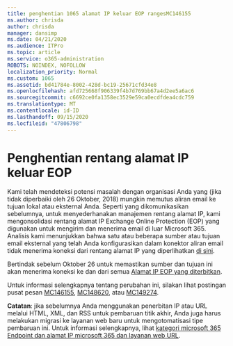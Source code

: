 ```yaml
---
title: penghentian 1065 alamat IP keluar EOP rangesMC146155
ms.author: chrisda
author: chrisda
manager: dansimp
ms.date: 04/21/2020
ms.audience: ITPro
ms.topic: article
ms.service: o365-administration
ROBOTS: NOINDEX, NOFOLLOW
localization_priority: Normal
ms.custom: 1065
ms.assetid: bd41784e-8002-428d-bc19-25671cfd34e8
ms.openlocfilehash: afd725668f906339f4b7d769bb67a4d2ee5a6ac6
ms.sourcegitcommit: c6692ce0fa1358ec3529e59ca0ecdfdea4cdc759
ms.translationtype: MT
ms.contentlocale: id-ID
ms.lasthandoff: 09/15/2020
ms.locfileid: "47806798"
---
```

# <a name="deprecation-of-eop-outbound-ip-address-ranges"></a>Penghentian rentang alamat IP keluar EOP

Kami telah mendeteksi potensi masalah dengan organisasi Anda yang (jika tidak diperbaiki oleh 26 Oktober, 2018) mungkin memutus aliran email ke tujuan lokal atau eksternal Anda. Seperti yang dikomunikasikan sebelumnya, untuk menyederhanakan manajemen rentang alamat IP, kami mengonsolidasi rentang alamat IP Exchange Online Protection (EOP) yang digunakan untuk mengirim dan menerima email di luar Microsoft 365. Analisis kami menunjukkan bahwa satu atau beberapa sumber atau tujuan email eksternal yang telah Anda konfigurasikan dalam konektor aliran email tidak menerima koneksi dari rentang alamat IP yang diperlihatkan [di sini](https://docs.microsoft.com/office365/SecurityCompliance/eop/exchange-online-protection-ip-addresses).

Bertindak sebelum Oktober 26 untuk memastikan sumber dan tujuan ini akan menerima koneksi ke dan dari semua [Alamat IP EOP yang diterbitkan](https://docs.microsoft.com/office365/SecurityCompliance/eop/exchange-online-protection-ip-addresses).

Untuk informasi selengkapnya tentang perubahan ini, silakan lihat postingan pusat pesan [MC146155](https://portal.office.com/AdminPortal/home?switchtomodern=true#/MessageCenter?id=MC146155), [MC148620](https://portal.office.com/AdminPortal/home?switchtomodern=true#/MessageCenter?id=MC148620), atau [MC149274](https://portal.office.com/AdminPortal/home?switchtomodern=true#/MessageCenter?id=MC149274).

**Catatan**: jika sebelumnya Anda menggunakan penerbitan IP atau URL melalui HTML, XML, dan RSS untuk pembaruan titik akhir, Anda juga harus melakukan migrasi ke layanan web baru untuk mengotomatisasi tipe pembaruan ini. Untuk informasi selengkapnya, lihat [kategori microsoft 365 Endpoint dan alamat IP microsoft 365 dan layanan web URL](https://techcommunity.microsoft.com/t5/Office-365-Blog/Announcing-Office-365-endpoint-categories-and-Office-365-IP/ba-p/177638).
